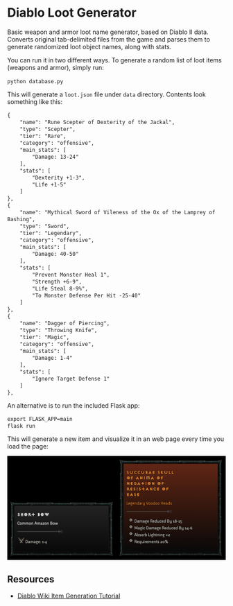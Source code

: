 # Diablo Loot Generator
Basic weapon and armor loot name generator, based on Diablo II data. Converts original tab-delimited files from the game and parses them to generate randomized loot object names, along with stats. 

You can run it in two different ways. To generate a random list of loot items (weapons and armor), simply run:

`python database.py`

This will generate a `loot.json` file under `data` directory. Contents look something like this:

```
{
    "name": "Rune Scepter of Dexterity of the Jackal",
    "type": "Scepter",
    "tier": "Rare",
    "category": "offensive",
    "main_stats": [
        "Damage: 13-24"
    ],
    "stats": [
        "Dexterity +1-3",
        "Life +1-5"
    ]
},
{
    "name": "Mythical Sword of Vileness of the Ox of the Lamprey of Bashing",
    "type": "Sword",
    "tier": "Legendary",
    "category": "offensive",
    "main_stats": [
        "Damage: 40-50"
    ],
    "stats": [
        "Prevent Monster Heal 1",
        "Strength +6-9",
        "Life Steal 8-9%",
        "To Monster Defense Per Hit -25-40"
    ]
},
{
    "name": "Dagger of Piercing",
    "type": "Throwing Knife",
    "tier": "Magic",
    "category": "offensive",
    "main_stats": [
        "Damage: 1-4"
    ],
    "stats": [
        "Ignore Target Defense 1"
    ]
},
```

An alternative is to run the included Flask app:

```
export FLASK_APP=main
flask run
```

This will generate a new item and visualize it in an web page every time you load the page:

![Loot Sample](./images/loot.png)

## Resources

- [Diablo Wiki Item Generation Tutorial](https://diablo2.diablowiki.net/Item_Generation_Tutorial)
